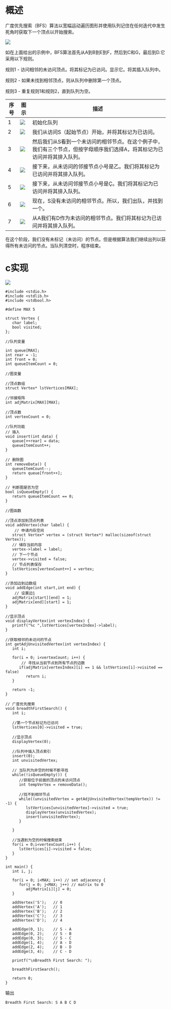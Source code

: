 # 概述
广度优先搜索（BFS）算法以宽幅运动遍历图形并使用队列记住在任何迭代中发生死角时获取下一个顶点以开始搜索。

![](./images/breadth_first_traversal.jpg)

如在上面给出的示例中，BFS算法首先从A到B到E到F，然后到C和G，最后到D.它采用以下规则。

规则1 - 访问相邻的未访问顶点。将其标记为已访问。显示它。将其插入队列中。

规则2 - 如果未找到相邻顶点，则从队列中删除第一个顶点。

规则3 - 重复规则1和规则2，直到队列为空。

序号 | 图示 | 描述
-----|-----|----- 
1 | ![](./images/bfs_one.jpg) | 初始化队列
2 | ![](./images/bfs_two.jpg) | 我们从访问S（起始节点）开始，并将其标记为已访问。
3 | ![](./images/bfs_three.jpg) | 然后我们从S看到一个未访问的相邻节点。在这个例子中，我们有三个节点，但按字母顺序我们选择A，将其标记为已访问并将其排入队列。
4 | ![](./images/bfs_four.jpg) | 接下来，从未访问的邻接节点小号是乙。我们将其标记为已访问并将其排入队列。
5 | ![](./images/bfs_five.jpg) | 接下来，从未访问邻接节点小号是Ç。我们将其标记为已访问并将其排入队列。
6 | ![](./images/bfs_six.jpg) | 现在，S没有未访问的相邻节点。所以，我们出队，并找到一个。
7 | ![](./images/bfs_seven.jpg) | 从A我们有D作为未访问的相邻节点。我们将其标记为已访问并将其排入队列。

在这个阶段，我们没有未标记（未访问）的节点。但是根据算法我们继续出列以获得所有未访问的节点。当队列清空时，程序结束。

# c实现
![](./images/bfs_one.jpg)

```
#include <stdio.h>
#include <stdlib.h>
#include <stdbool.h>

#define MAX 5

struct Vertex {
   char label;
   bool visited;
};

//队列变量

int queue[MAX];
int rear = -1;
int front = 0;
int queueItemCount = 0;

//图变量

//顶点数组
struct Vertex* lstVertices[MAX];

//邻接矩阵
int adjMatrix[MAX][MAX];

//顶点数
int vertexCount = 0;

//队列功能
// 插入
void insert(int data) {
   queue[++rear] = data;
   queueItemCount++;
}

// 删除图
int removeData() {
   queueItemCount--;
   return queue[front++]; 
}

// 判断图是否为空
bool isQueueEmpty() {
   return queueItemCount == 0;
}

//图函数

//顶点添加到顶点列表
void addVertex(char label) {
    // 申请内存空间
   struct Vertex* vertex = (struct Vertex*) malloc(sizeof(struct Vertex));
   // 储存当前内容
   vertex->label = label;  
   // 下一个节点
   vertex->visited = false;   
   // 节点列表保存  
   lstVertices[vertexCount++] = vertex;
}

//添加边到边数组
void addEdge(int start,int end) {
    // 设置边1
   adjMatrix[start][end] = 1;
   adjMatrix[end][start] = 1;
}

//显示顶点
void displayVertex(int vertexIndex) {
   printf("%c ",lstVertices[vertexIndex]->label);
}       

//获取相邻的未访问的节点
int getAdjUnvisitedVertex(int vertexIndex) {
   int i;
	
   for(i = 0; i<vertexCount; i++) {
       // 寻找从当前节点到所有节点的边数
      if(adjMatrix[vertexIndex][i] == 1 && lstVertices[i]->visited == false)
         return i;
   }
	
   return -1;
}

// 广度优先搜索
void breadthFirstSearch() {
   int i;

   //第一个节点标记为已访问
   lstVertices[0]->visited = true;

   //显示顶点
   displayVertex(0);   

   //队列中插入顶点索引
   insert(0);
   int unvisitedVertex;

   // 当队列为非空的时候不断寻找
   while(!isQueueEmpty()) {
      //获取位于前面的顶点的未访问顶点
      int tempVertex = removeData();   

      //找不到相邻节点
      while((unvisitedVertex = getAdjUnvisitedVertex(tempVertex)) != -1) {    
         lstVertices[unvisitedVertex]->visited = true;
         displayVertex(unvisitedVertex);
         insert(unvisitedVertex);               
      }
		
   }   

   //当遇到为空的时候搜索结束
   for(i = 0;i<vertexCount;i++) {
      lstVertices[i]->visited = false;
   }    
}

int main() {
   int i, j;

   for(i = 0; i<MAX; i++) // set adjacency {
      for(j = 0; j<MAX; j++) // matrix to 0
         adjMatrix[i][j] = 0;
   }

   addVertex('S');   // 0
   addVertex('A');   // 1
   addVertex('B');   // 2
   addVertex('C');   // 3
   addVertex('D');   // 4
 
   addEdge(0, 1);    // S - A
   addEdge(0, 2);    // S - B
   addEdge(0, 3);    // S - C
   addEdge(1, 4);    // A - D
   addEdge(2, 4);    // B - D
   addEdge(3, 4);    // C - D
	
   printf("\nBreadth First Search: ");
   
   breadthFirstSearch();

   return 0;
}

```

输出
```
Breadth First Search: S A B C D

```
